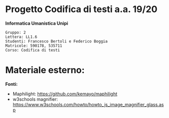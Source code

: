 # Progetto Codifica di testi a.a. 19/20
**Informatica Umanistica Unipi**

    Gruppo: 2
    Lettera: LL1.6
    Studenti: Francesco Bertoli e Federico Boggia
    Matricole: 590178, 535711
    Corso: Codifica di testi

# Materiale esterno:

**Fonti:**
 
* Maphilight: https://github.com/kemayo/maphilight
* w3schools magnifier: https://www.w3schools.com/howto/howto_js_image_magnifier_glass.asp
